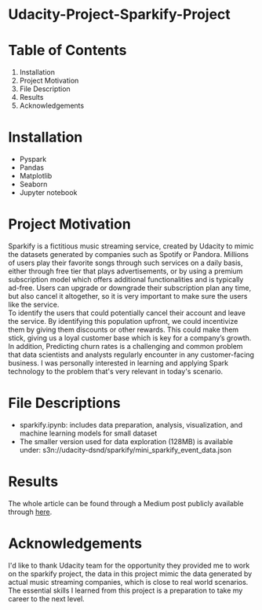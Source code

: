 # Udacity-Project-Sparkify-Project

# Table of Contents
1. Installation
2. Project Motivation
3. File Description
4. Results
5. Acknowledgements

# Installation
- Pyspark<br>
- Pandas<br>
- Matplotlib<br>
- Seaborn<br>
- Jupyter notebook<br>

# Project Motivation
Sparkify is a fictitious music streaming service, created by Udacity to mimic the datasets generated by companies such as Spotify or Pandora. Millions of users play their favorite songs through such services on a daily basis, either through free tier that plays advertisements, or by using a premium subscription model which offers additional functionalities and is typically ad-free. Users can upgrade or downgrade their subscription plan any time, but also cancel it altogether, so it is very important to make sure the users like the service.<br>
To identify the users that could potentially cancel their account and leave the service. By identifying this population upfront, we could incentivize them by giving them discounts or other rewards. This could make them stick, giving us a loyal customer base which is key for a company’s growth.<br>
In addition, Predicting churn rates is a challenging and common problem that data scientists and analysts regularly encounter in any customer-facing business. I was personally interested in learning and applying Spark technology to the problem that's very relevant in today's scenario.

# File Descriptions
- sparkify.ipynb: includes data preparation, analysis, visualization, and machine learning models for small dataset<br>
- The smaller version used for data exploration (128MB) is available under: s3n://udacity-dsnd/sparkify/mini_sparkify_event_data.json

# Results
The whole article can be found through a Medium post publicly available through [here](https://yaqingchen5.medium.com/sparkify-churn-prediction-with-pyspark-72f983c8e67a).

# Acknowledgements
I'd like to thank Udacity team for the opportunity they provided me to work on the sparkify project, the data in this project mimic the data generated by actual music streaming companies, which is close to real world scenarios. The essential skills I learned from this project is a preparation to take my career to the next level.

